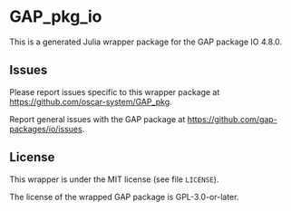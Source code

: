 # GAP_pkg_io

This is a generated Julia wrapper package for the GAP package IO 4.8.0.

## Issues

Please report issues specific to this wrapper package at <https://github.com/oscar-system/GAP_pkg>.

Report general issues with the GAP package at <https://github.com/gap-packages/io/issues>.

## License

This wrapper is under the MIT license (see file `LICENSE`).

The license of the wrapped GAP package is GPL-3.0-or-later.

